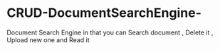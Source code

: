 # CRUD-DocumentSearchEngine-
Document Search Engine in that you can Search document , Delete it , Upload new one and Read it
